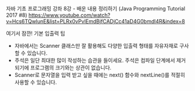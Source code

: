 자바 기초 프로그래밍 강좌 8강 - 배운 내용 정리하기 (Java Programming Tutorial 2017 #8)
https://www.youtube.com/watch?v=Hcs6TQwlunE&list=PLRx0vPvlEmdBjfCADjCc41aD4G0bmdl4R&index=8

여기서 잠깐!
기본 입출력 팁
- 자바에서는 Scanner 클래스만 잘 활용해도 다양한 입출력	형태를 자유자재로 구사할 수 있습니다.
- 주석은 일단 최대한 많이 작성하는 습관을 들이세요.
주석은 컴파일 단계에서 제거 되기에 프로그램의 크기와는 상관이 없습니다.
- Scanner로 문자열을 입력 받고 싶을 때에는 next() 함수와 nextLine()를 적절히 사용할 수 있습니다.
